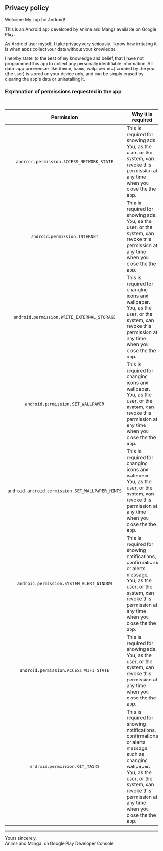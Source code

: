 ## Privacy policy

Welcome My app for Android!

This is an Android app developed by Anime and Manga available on Google Play.

As Android user myself, I take privacy very seriously.
I know how irritating it is when apps collect your data without your knowledge.

I hereby state, to the best of my knowledge and belief, that I have not programmed this app to collect any personally identifiable information. All data (app preferences like theme, icons, walpaper etc.) created by the you (the user) is stored on your device only, and can be simply erased by clearing the app's data or uninstalling it.

### Explanation of permissions requested in the app

<br/>

| Permission | Why it is required |
| :---: | --- |
| `android.permission.ACCESS_NETWORK_STATE` | This is required for showing ads. You, as the user, or the system, can revoke this permission at any time when you close the the app. |
| `android.permission.INTERNET` | This is required for showing ads. You, as the user, or the system, can revoke this permission at any time when you close the the app. |
| `android.permission.WRITE_EXTERNAL_STORAGE` | This is required for changing icons and wallpaper. You, as the user, or the system, can revoke this permission at any time when you close the the app. |
| `android.permission.SET_WALLPAPER` | This is required for changing icons and wallpaper. You, as the user, or the system, can revoke this permission at any time when you close the the app. |
| `android.android.permission.SET_WALLPAPER_HINTS` | This is required for changing icons and wallpaper. You, as the user, or the system, can revoke this permission at any time when you close the the app. |
| `android.permission.SYSTEM_ALERT_WINDOW` | This is required for showing notifications, confirmations or alerts message. You, as the user, or the system, can revoke this permission at any time when you close the the app. |
| `android.permission.ACCESS_WIFI_STATE` | This is required for showing ads. You, as the user, or the system, can revoke this permission at any time when you close the the app. |
| `android.permission.GET_TASKS` | This is required for showing notifications, confirmations or alerts message such as changing wallpaper. You, as the user, or the system, can revoke this permission at any time when you close the the app. |

 <hr style="border:1px solid gray">

Yours sincerely,  
Anime and Manga.
on Google Play Developer Console
